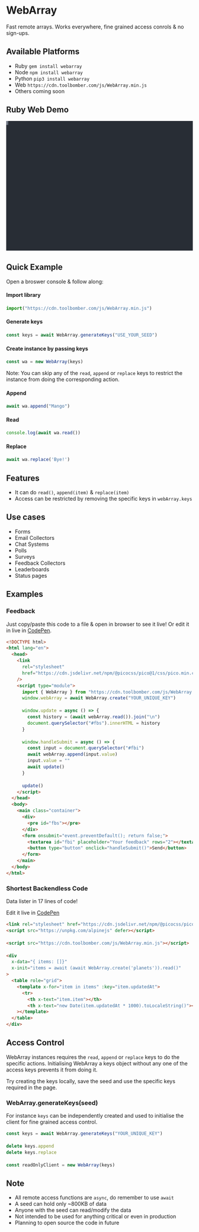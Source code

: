 # WebArray

Fast remote arrays. Works everywhere, fine grained access conrols & no sign-ups.

## Available Platforms

- Ruby `gem install webarray`
- Node `npm install webarray`
- Python `pip3 install webarray`
- Web `https://cdn.toolbomber.com/js/WebArray.min.js`
- Others coming soon

## Ruby Web Demo

![Ruby Demo](./ruby-demo.svg)

## Quick Example

Open a broswer console & follow along:

#### Import library

``` js
import("https://cdn.toolbomber.com/js/WebArray.min.js")
```

#### Generate keys

``` js
const keys = await WebArray.generateKeys("USE_YOUR_SEED")
```

#### Create instance by passing keys

``` js
const wa = new WebArray(keys)
```

Note: You can skip any of the `read`, `append` or `replace` keys to restrict
the instance from doing the corresponding action.

#### Append

``` js
await wa.append("Mango")
```

#### Read

``` js
console.log(await wa.read())
```

#### Replace

``` js
await wa.replace('Bye!')
```

## Features

- It can do `read()`, `append(item)` & `replace(item)`
- Access can be restricted by removing the specific keys in `webArray.keys`

## Use cases

- Forms
- Email Collectors
- Chat Systems
- Polls
- Surveys
- Feedback Collectors
- Leaderboards
- Status pages

## Examples

### Feedback

Just copy/paste this code to a file & open in browser to see it live! Or edit it
in live in [CodePen](https://codepen.io/jikkuatwork/pen/KKreaMv?editors=1000).

``` html
<!DOCTYPE html>
<html lang="en">
  <head>
    <link
      rel="stylesheet"
      href="https://cdn.jsdelivr.net/npm/@picocss/pico@1/css/pico.min.css"
    />
    <script type="module">
      import { WebArray } from "https://cdn.toolbomber.com/js/WebArray.min.js"
      window.webArray = await WebArray.create("YOUR_UNIQUE_KEY")

      window.update = async () => {
        const history = (await webArray.read()).join("\n")
        document.querySelector("#fbs").innerHTML = history
      }

      window.handleSubmit = async () => {
        const input = document.querySelector("#fbi")
        await webArray.append(input.value)
        input.value = ""
        await update()
      }

      update()
    </script>
  </head>
  <body>
    <main class="container">
      <div>
        <pre id="fbs"></pre>
      </div>
      <form onsubmit="event.preventDefault(); return false;">
        <textarea id="fbi" placeholder="Your feedback" rows="2"></textarea>
        <button type="button" onclick="handleSubmit()">Send</button>
      </form>
    </main>
  </body>
</html>
```

### Shortest Backendless Code

Data lister in 17 lines of code!

Edit it live in [CodePen](https://codepen.io/jikkuatwork/pen/dyQjNGw?editors=1000)

``` html
<link rel="stylesheet" href="https://cdn.jsdelivr.net/npm/@picocss/pico@1/css/pico.classless.min.css">
<script src="https://unpkg.com/alpinejs" defer></script>

<script src="https://cdn.toolbomber.com/js/WebArray.min.js"></script>

<div
  x-data="{ items: []}"
  x-init="items = await (await WebArray.create('planets')).read()"
>
  <table role="grid">
    <template x-for="item in items" :key="item.updatedAt">
      <tr>
        <th x-text="item.item"></th>
        <th x-text="new Date(item.updatedAt * 1000).toLocaleString()"></th></tr
    ></template>
  </table>
</div>
```

## Access Control

WebArray instances requires the `read`, `append` or `replace` keys to do the
specific actions. Initialising WebArray a keys object without any one of the
access keys prevents it from doing it.

Try creating the keys locally, save the seed and use the specific keys required
in the page.

### WebArray.generateKeys(seed)

For instance `keys` can be independently created and used to initialise the client for
fine grained access control.

``` js
const keys = await WebArray.generateKeys("YOUR_UNIQUE_KEY")

delete keys.append
delete keys.replace

const readOnlyClient = new WebArray(keys)
```

## Note

- All remote access functions are `async`, do remember to use `await`
- A seed can hold only ~800KB of data
- Anyone with the seed can read/modify the data
- Not intended to be used for anything critical or even in production
- Planning to open source the code in future
